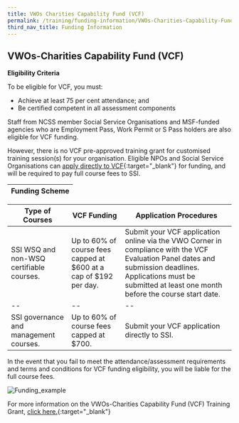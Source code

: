 ```yaml
---
title: VWOs Charities Capability Fund (VCF)
permalink: /training/funding-information/VWOs-Charities-Capability-Fund-(VCF)/
third_nav_title: Funding Information
---
```


## VWOs-Charities Capability Fund (VCF)

  **Eligibility Criteria**  

  To be eligible for VCF, you must:

  -   Achieve at least 75 per cent attendance; and
  -   Be certified competent in all assessment components  

  Staff from NCSS member Social Service Organisations and MSF-funded agencies who are Employment Pass, Work Permit or S Pass holders are also eligible for VCF funding.  

  However, there is no VCF pre-approved training grant for customised training session(s) for your organisation. Eligible NPOs and Social Service Organisations can  [apply directly to VCF](https://www.ncss.gov.sg/Grants-Search/VCF-Professional-Capability-Grant-Local-Training){:target="_blank"}      for funding, and will be required to pay full course fees to SSI.   


|Funding Scheme|
|--|

|Type of Courses |VCF Funding  |Application Procedures|
|--|--|--|
|SSI WSQ and non-WSQ certifiable courses.|Up to 60% of course fees capped at $600 at a cap of $192 per day.|Submit your VCF application online via the VWO Corner in compliance with the VCF Evaluation Panel dates and submission deadlines. Applications must be submitted at least one month before the course start date.|
|--|--|--|
|SSI governance and management courses.|Up to 60% of course fees capped at $700.|Submit your VCF application directly to SSI.|


In the event that you fail to meet the attendance/assessment requirements and terms and conditions for VCF funding eligibility, you will be liable for the full course fees.   

![Funding_example](/images/training/grants/Funding_example.jpg)   


For more information on the VWOs-Charities Capability Fund (VCF) Training Grant,  [click here.](https://www.ncss.gov.sg/Grants-Search/VCF-Professional-Capability-Grant-Local-Training){:target="_blank"}   
